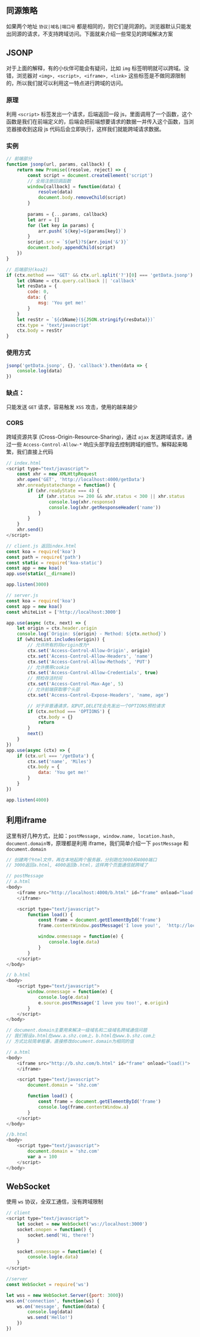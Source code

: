 ## 同源策略

如果两个地址 `协议|域名|端口号` 都是相同的，则它们是同源的。浏览器默认只能发出同源的请求，不支持跨域访问。下面就来介绍一些常见的跨域解决方案



## JSONP

对于上面的解释，有的小伙伴可能会有疑问，比如 `img` 标签明明就可以跨域。没错，浏览器对 `<img>, <script>, <iframe>, <link>` 这些标签是不做同源限制的，所以我们就可以利用这一特点进行跨域的访问。

### 原理

利用 `<script>` 标签发出一个请求，后端返回一段 js，里面调用了一个函数，这个函数是我们在前端定义的，后端会把前端想要请求的数据一并传入这个函数，当浏览器接收到这段 js 代码后会立即执行，这样我们就能跨域请求数据。

### 实例

```js
// 前端部分
function jsonp(url, params, callback) {
    return new Promise((resolve, reject) => {
        const script = document.createElement('script')
        // 全局注册回调函数
        window[callback] = function(data) {
            resolve(data)
            document.body.removeChild(script)
        }
        
        params = {...params, callback}
        let arr = []
        for (let key in params) {
            arr.push(`${key}=${params[key]}`)
        }
        script.src = `${url}?${arr.join('&')}`
        document.body.appendChild(script)
    })
}

// 后端部分(koa2)
if (ctx.method === 'GET' && ctx.url.split('?')[0] === 'getData.jsonp') {
    let cbName = ctx.query.callback || 'callback'
    let resData = {
        code: 0,
        data: {
            msg: 'You get me!'
        }
    }
   	let resStr = `${cbName}(${JSON.stringify(resData)})`
    ctx.type = 'text/javascript'
    ctx.body = resStr
}
```

### 使用方式
```js
jsonp('getData.jsonp', {}, 'callback').then(data => {
    console.log(data)
})
```

### 缺点：

只能发送 `GET` 请求，容易触发 `XSS` 攻击，使用的越来越少



### CORS

跨域资源共享 (Cross-Origin-Resource-Sharing)，通过 `ajax` 发送跨域请求，通过一些 `Access-Control-Allow-*` 响应头部字段去控制跨域的细节。解释起来略繁，我们直接上代码

```js
// index.html
<script type="text/javascript">
    const xhr = new XMLHttpRequest
    xhr.open('GET', 'http://localhost:4000/getData')
    xhr.onreadystatechange = function() {
        if (xhr.readyState === 4) {
            if (xhr.status >= 200 && xhr.status < 300 || xhr.status 						=== 304) {
                console.log(xhr.response)
                console.log(xhr.getResponseHeader('name'))
            }
        }
    }
    xhr.send()
</script>

// client.js 返回index.html
const koa = require('koa')
const path = require('path')
const static = require('koa-static')
const app = new koa()
app.use(static(__dirname))

app.listen(3000)

// server.js
const koa = require('koa')
const app = new koa()
const whiteList = ['http://localhost:3000']

app.use(async (ctx, next) => {
	let origin = ctx.header.origin
	console.log(`Origin: ${origin} - Method: ${ctx.method}`)
	if (whiteList.includes(origin)) {
        // 允许所有的将origin改为*
		ctx.set('Access-Control-Allow-Origin', origin)
		ctx.set('Access-Control-Allow-Headers', 'name')
		ctx.set('Access-Control-Allow-Methods', 'PUT')
		// 允许携带cookie
		ctx.set('Access-Control-Allow-Credentials', true)
		// 预检存活时间
		ctx.set('Access-Control-Max-Age', 5)
		// 允许前端获取哪个头部
		ctx.set('Access-Control-Expose-Headers', 'name, age')

        // 对于非普通请求，如PUT,DELETE会先发出一个OPTIONS预检请求
		if (ctx.method === 'OPTIONS') {
			ctx.body = {}
			return 
		}
		next()
	}
})
app.use(async (ctx) => {
	if (ctx.url === '/getData') {
		ctx.set('name', 'Miles')
		ctx.body = {
			data: 'You get me!'
		}
	}
})

app.listen(4000)
```



## 利用iframe

这里有好几种方式，比如：`postMessage, window.name, location.hash, document.domain等`，原理都是利用 iframe，我们简单介绍一下 `postMessage` 和 `document.domain`

```js
// 创建两个html文件，再在本地起两个服务器，分别跑在3000和4000端口
// 3000返回a.html, 4000返回b.html，这样两个页面通信就跨域了

// postMessage
// a.html
<body>
	<iframe src="http://localhost:4000/b.html" id="frame" onload="load()">
	</iframe>

	<script type="text/javascript">
		function load() {
			const frame = document.getElementById('frame')
			frame.contentWindow.postMessage('I love you!', 	'http://localhost:4000')

			window.onmessage = function(e) {
				console.log(e.data)
			}
		}
	</script>
</body>

// b.html
<body>
	<script type="text/javascript">
		window.onmessage = function(e) {
			console.log(e.data)
			e.source.postMessage('I love you too!', e.origin)
		}
	</script>
</body>

// document.domain主要用来解决一级域名和二级域名跨域通信问题
// 我们假设a.html在www.a.shz.com上，b.html在www.b.shz.com上
// 方式比较简单粗暴，直接修改document.domain为相同的值

// a.html
<body>
	<iframe src="http://b.shz.com/b.html" id="frame" onload="load()">
	</iframe>

	<script type="text/javascript">
		document.domain = 'shz.com'

		function load() {
			const frame = document.getElementById('frame')
			console.log(frame.contentWindow.a)
		}
	</script>
</body>

//b.html
<body>
	<script type="text/javascript">
		document.domain = 'shz.com'
		var a = 100
	</script>
</body>
```



## WebSocket

使用 `ws` 协议，全双工通信，没有跨域限制

```js
// client
<script type="text/javascript">
    let socket = new WebSocket('ws://localhost:3000')
    socket.onopen = function() {
        socket.send('Hi, there!')
    }

    socket.onmessage = function(e) {
        console.log(e.data)
    }
</script>

//server
const WebSocket = require('ws')

let wss = new WebSocket.Server({port: 3000})
wss.on('connection', function(ws) {
	ws.on('message', function(data) {
		console.log(data)
		ws.send('Hello!')
	})
})
```



